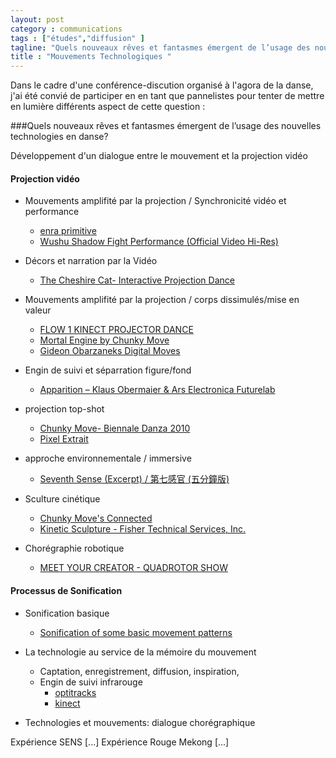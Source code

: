 ```yaml
---
layout: post  
category : communications  
tags : ["études","diffusion" ]  
tagline: "Quels nouveaux rêves et fantasmes émergent de l’usage des nouvelles technologies en danse?"  
title : "Mouvements Technologiques "
---
```


Dans le cadre d'une conférence-discution organisé à l'agora de la danse, j'ai été convié de participer en en tant que pannelistes pour tenter de mettre en lumière différents aspect de cette question :  

###Quels nouveaux rêves et fantasmes émergent de l’usage des nouvelles technologies en danse?

Développement d'un dialogue entre le mouvement et la projection vidéo


#### Projection vidéo 

* Mouvements amplifité par la projection / Synchronicité vidéo et performance
    * [enra primitive](https://www.youtube.com/watch?v=7IALYVS0E0Y)
    * [Wushu Shadow Fight Performance (Official Video Hi-Res)](https://www.youtube.com/watch?v=RACQeGaHXDI)

* Décors et narration par la Vidéo
    * [The Cheshire Cat- Interactive Projection Dance](https://www.youtube.com/watch?v=ag7DBy4vhlQ)
    
* Mouvements amplifité par la projection / corps dissimulés/mise en valeur
    * [FLOW 1 KINECT PROJECTOR DANCE](https://www.youtube.com/watch?v=ISKV1BeB3pM)
    * [Mortal Engine by Chunky Move](https://www.youtube.com/watch?v=sbjOMualLVs)
    * [Gideon Obarzaneks Digital Moves](https://www.youtube.com/watch?v=qaT64TYsVgA)
    
* Engin de suivi et séparration figure/fond 
    * [Apparition – Klaus Obermaier & Ars Electronica Futurelab](https://www.youtube.com/watch?v=-wVq41Bi2yE)

* projection top-shot
    * [Chunky Move- Biennale Danza 2010](https://www.youtube.com/watch?v=Fc83SMKGjPY)
    * [Pixel Extrait](https://www.youtube.com/watch?v=N7KmZdHsas8&t=129)

* approche environnementale / immersive 
    * [Seventh Sense (Excerpt) / 第七感官 (五分鐘版)](https://www.youtube.com/watch?v=iQlDEPLHPyQ)

* Sculture cinétique
    * [Chunky Move's Connected](https://www.youtube.com/watch?v=VgKxTcds2V8&t=67)
    * [Kinetic Sculpture - Fisher Technical Services, Inc.](https://www.youtube.com/watch?v=5tCxMLjOCgc)
    
* Chorégraphie robotique    
    * [MEET YOUR CREATOR - QUADROTOR SHOW](https://www.youtube.com/watch?v=cseTX_rW3uM&t=156)
    
#### Processus de Sonification 

* Sonification basique
    * [Sonification of some basic movement patterns](https://www.youtube.com/watch?v=Jsk5k8NPgO0)


* La technologie au service de la mémoire du mouvement 
    * Captation,  enregistrement,  diffusion,  inspiration,
    * Engin de suivi infrarouge 
        * [optitracks](https://www.youtube.com/watch?v=22t_75DV720)
        * [kinect](https://www.youtube.com/watch?v=ISKV1BeB3pM)
    
* Technologies et mouvements:  dialogue chorégraphique


Expérience SENS
[...]
Expérience Rouge Mekong
[...]


